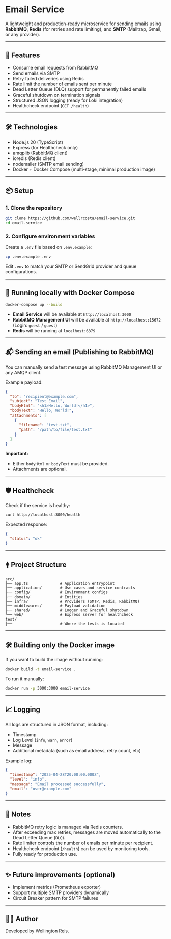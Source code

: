 # Email Service

A lightweight and production-ready microservice for sending emails using **RabbitMQ**, **Redis** (for retries and rate limiting), and **SMTP** (Mailtrap, Gmail, or any provider).

---

## 🚀 Features

- Consume email requests from RabbitMQ
- Send emails via SMTP
- Retry failed deliveries using Redis
- Rate limit the number of emails sent per minute
- Dead Letter Queue (DLQ) support for permanently failed emails
- Graceful shutdown on termination signals
- Structured JSON logging (ready for Loki integration)
- Healthcheck endpoint (`GET /health`)

---

## 🛠️ Technologies

- Node.js 20 (TypeScript)
- Express (for Healthcheck only)
- amqplib (RabbitMQ client)
- ioredis (Redis client)
- nodemailer (SMTP email sending)
- Docker + Docker Compose (multi-stage, minimal production image)

---

## 📦 Setup

### 1. Clone the repository

```bash
git clone https://github.com/wellrcosta/email-service.git
cd email-service 
```

### 2. Configure environment variables

Create a `.env` file based on `.env.example`:

```bash
cp .env.example .env
```

Edit `.env` to match your SMTP or SendGrid provider and queue configurations.

---

## 🐳 Running locally with Docker Compose

```bash
docker-compose up --build
```

- **Email Service** will be available at `http://localhost:3000`
- **RabbitMQ Management UI** will be available at `http://localhost:15672`  
  (Login: `guest` / `guest`)
- **Redis** will be running at `localhost:6379`

---

## 📬 Sending an email (Publishing to RabbitMQ)

You can manually send a test message using RabbitMQ Management UI or any AMQP client.

Example payload:

```json
{
  "to": "recipient@example.com",
  "subject": "Test Email",
  "bodyHtml": "<h1>Hello, World!</h1>",
  "bodyText": "Hello, World!",
  "attachments": [
    {
      "filename": "test.txt",
      "path": "/path/to/file/test.txt"
    }
  ]
}
```

**Important:**
- Either `bodyHtml` or `bodyText` must be provided.
- Attachments are optional.

---

## 🛡️ Healthcheck

Check if the service is healthy:

```bash
curl http://localhost:3000/health
```

Expected response:

```json
{
  "status": "ok"
}
```

---

## 🛉 Project Structure

```
src/
├── app.ts              # Application entrypoint
├── application/        # Use cases and service contracts
├── config/             # Environment configs
├── domain/             # Entities
├── infra/              # Providers (SMTP, Redis, RabbitMQ)
├── middlewares/        # Payload validation
├── shared/             # Logger and Graceful shutdown
└── web/                # Express server for healthcheck
test/
├──                     # Where the tests is located
```

---

## 🛠️ Building only the Docker image

If you want to build the image without running:

```bash
docker build -t email-service .
```

To run it manually:

```bash
docker run -p 3000:3000 email-service
```

---

## 📈 Logging

All logs are structured in JSON format, including:

- Timestamp
- Log Level (`info`, `warn`, `error`)
- Message
- Additional metadata (such as email address, retry count, etc)

Example log:

```json
{
  "timestamp": "2025-04-28T20:00:00.000Z",
  "level": "info",
  "message": "Email processed successfully",
  "email": "user@example.com"
}
```

---

## 🧠 Notes

- RabbitMQ retry logic is managed via Redis counters.
- After exceeding max retries, messages are moved automatically to the Dead Letter Queue (`DLQ`).
- Rate limiter controls the number of emails per minute per recipient.
- Healthcheck endpoint (`/health`) can be used by monitoring tools.
- Fully ready for production use.

---

## ✨ Future improvements (optional)

- Implement metrics (Prometheus exporter)
- Support multiple SMTP providers dynamically
- Circuit Breaker pattern for SMTP failures

---

## 👨‍💻 Author

Developed by Wellington Reis.

